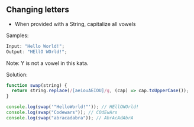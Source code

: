 ## Changing letters

- When provided with a String, capitalize all vowels

Samples:

```js
Input: "Hello World!";
Output: "HEllO WOrld!";
```

Note: Y is not a vowel in this kata.

Solution:

```js
function swap(string) {
  return string.replace(/[aeiouAEIOU]/g, (cap) => cap.toUpperCase());
}

console.log(swap('"HelloWorld!"')); // HEllOWOrld!
console.log(swap("Codewars")); // COdEwArs
console.log(swap("abracadabra")); // AbrAcAdAbrA
```
